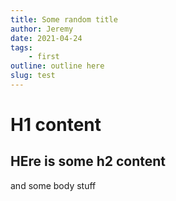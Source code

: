 ```yaml
---
title: Some random title
author: Jeremy
date: 2021-04-24
tags:
    - first
outline: outline here
slug: test
---
```

# H1 content
## HEre is some h2 content
and some body stuff